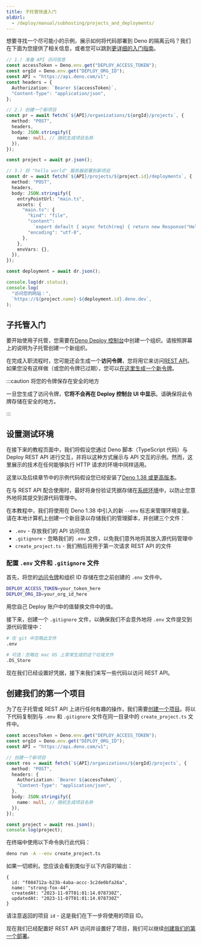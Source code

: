 ```yaml
---
title: 子托管快速入门
oldUrl:
  - /deploy/manual/subhosting/projects_and_deployments/
---
```


想要寻找一个尽可能小的示例，展示如何将代码部署到 Deno 的隔离云吗？我们在下面为您提供了相关信息，或者您可以跳到[更详细的入门指南](#getting-started-with-subhosting)。

```ts
// 1.) 准备 API 访问信息
const accessToken = Deno.env.get("DEPLOY_ACCESS_TOKEN");
const orgId = Deno.env.get("DEPLOY_ORG_ID");
const API = "https://api.deno.com/v1";
const headers = {
  Authorization: `Bearer ${accessToken}`,
  "Content-Type": "application/json",
};

// 2.) 创建一个新项目
const pr = await fetch(`${API}/organizations/${orgId}/projects`, {
  method: "POST",
  headers,
  body: JSON.stringify({
    name: null, // 随机生成项目名称
  }),
});

const project = await pr.json();

// 3.) 将 "hello world" 服务器部署到新项目
const dr = await fetch(`${API}/projects/${project.id}/deployments`, {
  method: "POST",
  headers,
  body: JSON.stringify({
    entryPointUrl: "main.ts",
    assets: {
      "main.ts": {
        "kind": "file",
        "content":
          `export default { async fetch(req) { return new Response("Hello, World!"); } }`,
        "encoding": "utf-8",
      },
    },
    envVars: {},
  }),
});

const deployment = await dr.json();

console.log(dr.status);
console.log(
  "访问您的网站：",
  `https://${project.name}-${deployment.id}.deno.dev`,
);
```

## 子托管入门

要开始使用子托管，您需要在[Deno Deploy 控制台](https://dash.deno.com/orgs/new)中创建一个组织。请按照屏幕上的说明为子托管创建一个新组织。

在完成入职流程时，您可能还会生成一个**访问令牌**，您将用它来访问[REST API](../api/index.md)。如果您没有这样做（或您的令牌已过期），您可以[在这里生成一个新令牌](https://dash.deno.com/account#access-tokens)。

:::caution 将您的令牌保存在安全的地方

一旦您生成了访问令牌，**它将不会再在 Deploy 控制台 UI 中显示**。请确保将此令牌存储在安全的地方。

:::

## 设置测试环境

在接下来的教程页面中，我们将假设您通过 Deno 脚本（TypeScript 代码）与 Deploy REST API 进行交互，并将以这种方式展示与 API 交互的示例。然而，这里展示的技术在任何能够执行 HTTP 请求的环境中同样适用。

这里以及后续章节中的示例代码假设您已经安装了[Deno 1.38 或更高版本](/runtime/getting_started/installation)。

在与 REST API 配合使用时，最好将身份验证凭据存储在[系统环境](/runtime/reference/env_variables)中，以防止您意外地将其提交到源代码管理中。

在本教程中，我们将使用在 Deno 1.38 中引入的新 `--env` 标志来管理环境变量。请在本地计算机上创建一个新目录以存储我们的管理脚本，并创建三个文件：

- `.env` - 存放我们的 API 访问信息
- `.gitignore` - 忽略我们的 `.env` 文件，以免我们意外地将其放入源代码管理中
- `create_project.ts` - 我们稍后将用于第一次请求 REST API 的文件

### 配置 `.env` 文件和 `.gitignore` 文件

首先，将您的[访问令牌](https://dash.deno.com/account#access-tokens)和组织 ID 存储在您之前创建的 `.env` 文件中。

```bash title=".env"
DEPLOY_ACCESS_TOKEN=your_token_here
DEPLOY_ORG_ID=your_org_id_here
```

用您自己 Deploy 账户中的值替换文件中的值。

接下来，创建一个 `.gitignore` 文件，以确保我们不会意外地将 `.env` 文件提交到源代码管理中：

```bash title=".gitignore"
# 在 git 中忽略此文件
.env

# 可选：忽略在 mac OS 上常常生成的这个垃圾文件
.DS_Store
```

现在我们已经设置好凭据，接下来我们来写一些代码以访问 REST API。

## 创建我们的第一个项目

为了在子托管或 REST API 上进行任何有趣的操作，我们需要[创建一个项目](https://apidocs.deno.com/#get-/projects/-projectId-/deployments)。将以下代码复制到与 `.env` 和 `.gitignore` 文件在同一目录中的 `create_project.ts` 文件中。

```ts title="create_project.ts"
const accessToken = Deno.env.get("DEPLOY_ACCESS_TOKEN");
const orgId = Deno.env.get("DEPLOY_ORG_ID");
const API = "https://api.deno.com/v1";

// 创建一个新项目
const res = await fetch(`${API}/organizations/${orgId}/projects`, {
  method: "POST",
  headers: {
    Authorization: `Bearer ${accessToken}`,
    "Content-Type": "application/json",
  },
  body: JSON.stringify({
    name: null, // 随机生成项目名称
  }),
});

const project = await res.json();
console.log(project);
```

在终端中使用以下命令执行此代码：

```bash
deno run -A --env create_project.ts
```

如果一切顺利，您应该会看到类似于以下内容的输出：

```console
{
  id: "f084712a-b23b-4aba-accc-3c2de0bfa26a",
  name: "strong-fox-44",
  createdAt: "2023-11-07T01:01:14.078730Z",
  updatedAt: "2023-11-07T01:01:14.078730Z"
}
```

请注意返回的项目 `id` - 这是我们在下一步将使用的项目 ID。

现在我们已经配置好 REST API 访问并设置好了项目，我们可以继续[创建我们的第一个部署](./planning_your_implementation)。